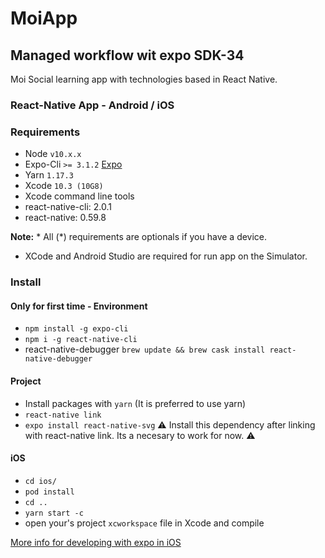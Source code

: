# MoiApp
## Managed workflow wit expo SDK-34

Moi Social learning app with technologies based in React Native.

### React-Native App - Android / iOS

### Requirements
* Node `v10.x.x`
* Expo-Cli `>= 3.1.2` [Expo](https://expo.io)
* Yarn `1.17.3`
* Xcode `10.3 (10G8)`
* Xcode command line tools
* react-native-cli: 2.0.1
* react-native: 0.59.8

**Note:** * All (*) requirements are optionals if you have a device.
* XCode and Android Studio are required for run app on the Simulator.


### Install
#### Only for first time - Environment
* `npm install -g expo-cli`
* `npm i -g react-native-cli`
* react-native-debugger `brew update && brew cask install react-native-debugger`

#### Project
* Install packages with `yarn` (It is preferred to use yarn)
* `react-native link`
* `expo install react-native-svg` ⚠️ Install this dependency after linking with react-native link. Its a necesary to work for now. ⚠️

#### iOS
* `cd ios/`
* `pod install`
* `cd ..`
* `yarn start -c`
*  open your's project `xcworkspace` file in Xcode and compile

[More info for developing with expo in iOS](https://docs.expo.io/versions/v34.0.0/workflow/ios-simulator/)